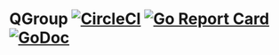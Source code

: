 # QGroup [![CircleCI](https://circleci.com/gh/anarcher/qgroup.svg?style=svg)](https://circleci.com/gh/anarcher/qgroup) [![Go Report Card](https://goreportcard.com/badge/github.com/anarcher/qgroup)](https://goreportcard.com/report/github.com/anarcher/qgroup) [![GoDoc](https://img.shields.io/badge/godoc-master-brightgreen.svg)](https://godoc.org/github.com/anarcher/qgroup)

